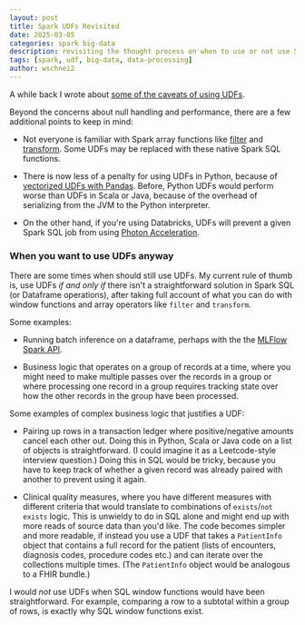 ```yaml
---
layout: post
title: Spark UDFs Revisited
date: 2025-03-05
categories: spark big-data
description: revisiting the thought process on when to use or not use Spark UDFs
tags: [spark, udf, big-data, data-processing]
author: wschnei2
---
```


A while back I wrote about [some of the caveats of using UDFs](https://wrschneider.github.io/2023/05/23/spark-udf-issues.html).

Beyond the concerns about null handling and performance, there are a few additional points to keep in mind:

* Not everyone is familiar with Spark array functions like [filter](https://spark.apache.org/docs/latest/api/scala/org/apache/spark/sql/functions$.html#filter(column:org.apache.spark.sql.Column,f:org.apache.spark.sql.Column=%3Eorg.apache.spark.sql.Column):org.apache.spark.sql.Column)
and [transform](https://spark.apache.org/docs/latest/api/scala/org/apache/spark/sql/functions$.html#transform(column:org.apache.spark.sql.Column,f:(org.apache.spark.sql.Column,org.apache.spark.sql.Column)=%3Eorg.apache.spark.sql.Column):org.apache.spark.sql.Column).  Some UDFs may be replaced with these 
native Spark SQL functions.

* There is now less of a penalty for using UDFs in Python, because of [vectorized UDFs with Pandas](https://spark.apache.org/docs/latest/api/python/reference/pyspark.sql/api/pyspark.sql.functions.pandas_udf.html).  Before, Python UDFs would perform worse than UDFs in Scala or Java, because of the 
overhead of serializing from the JVM to the Python interpreter.

* On the other hand, if you're using Databricks, UDFs will prevent a given Spark SQL job from using
[Photon Acceleration](https://learn.microsoft.com/en-us/azure/databricks/compute/photon#limitations).

### When you want to use UDFs anyway

There are some times when should still use UDFs.  My current rule of thumb is, use UDFs _if and only if_ there isn't a straightforward
solution in Spark SQL (or Dataframe operations), after taking full account of what you can do with window functions and array operators like `filter`
and `transform`.

Some examples:

* Running batch inference on a dataframe, perhaps with the the [MLFlow Spark API](https://mlflow.org/docs/latest/api_reference/python_api/mlflow.spark.html?highlight=spark).

* Business logic that operates on a group of records at a time, where you might need to make multiple passes over the records in a group or where
processing one record in a group requires tracking state over how the other records in the group have been processed.  
  
Some examples of complex business logic that justifies a UDF:

* Pairing up rows in a transaction ledger where positive/negative amounts cancel each other out.  Doing this in Python, Scala or Java code
on a list of objects is straightforward.  (I could imagine it as a Leetcode-style interview question.) Doing this in SQL would be tricky, because you have to
keep track of whether a given record was already paired with another to prevent using it again.

* Clinical quality measures, where you have different measures with different criteria that would translate to combinations of `exists`/`not exists`
logic.  This is unwieldy to do in SQL alone and might
end up with more reads of source data than you'd like.  The code becomes simpler and more readable, if instead you use a UDF that takes a `PatientInfo`
object that contains a full record for the patient (lists of encounters, diagnosis codes, procedure codes etc.) and can iterate over the collections multiple
times. (The `PatientInfo` object would be analogous to a FHIR bundle.)

I would _not_ use UDFs when SQL window functions would have been straightforward. For example, comparing a row to a subtotal within a group of rows, is
exactly why SQL window functions exist.
